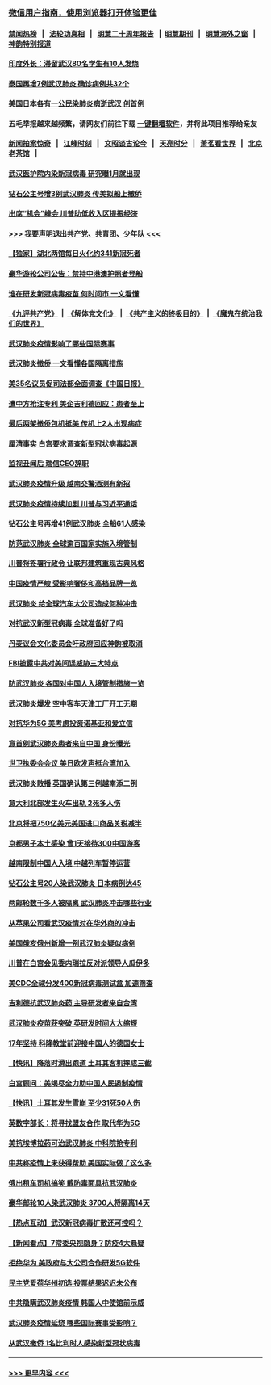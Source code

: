 ### [微信用户指南，使用浏览器打开体验更佳](https://github.com/gfw-breaker/banned-news1/blob/master/indexes/wechat-guide.md?t=0)
#### [禁闻热榜](热点新闻.md?t=0)  &nbsp;&nbsp;|&nbsp;&nbsp; [法轮功真相](https://github.com/gfw-breaker/truth/blob/master/README.md?t=0) &nbsp;&nbsp;|&nbsp;&nbsp; [明慧二十周年报告](https://github.com/gfw-breaker/mh-reports/blob/master/README.md?t=0) &nbsp;&nbsp;|&nbsp;&nbsp;[明慧期刊](https://github.com/gfw-breaker/mh-qikan) &nbsp;&nbsp;|&nbsp;&nbsp; [明慧海外之窗](https://github.com/gfw-breaker/mh-news/blob/master/README.md?t=0) &nbsp;&nbsp;|&nbsp;&nbsp; [神韵特别报道](https://github.com/gfw-breaker/mh-news/blob/master/shenyun.md?t=0)
#### [印度外长：滞留武汉80名学生有10人发烧](../pages/nsc418/n11853821.md?t=02082055) 
#### [泰国再增7例武汉肺炎 确诊病例共32个](../pages/nsc418/n11853808.md?t=02082055) 
#### [美国日本各有一公民染肺炎病逝武汉 创首例](../pages/nsc418/n11853509.md?t=02082055) 
#### 五毛举报越来越频繁，请网友们前往下载 [一键翻墙软件](https://github.com/gfw-breaker/ssr-accounts)，并将此项目推荐给亲友
#### [新闻拍案惊奇](https://github.com/gfw-breaker/banned-news1/blob/master/pages/link4.md) &nbsp;&nbsp;|&nbsp;&nbsp; [江峰时刻](https://github.com/gfw-breaker/banned-news1/blob/master/pages/link4.md) &nbsp;&nbsp;|&nbsp;&nbsp; [文昭谈古论今](https://github.com/gfw-breaker/banned-news1/blob/master/pages/link4.md) &nbsp;&nbsp;|&nbsp;&nbsp; [天亮时分](https://github.com/gfw-breaker/banned-news1/blob/master/pages/link4.md) &nbsp;&nbsp;|&nbsp;&nbsp; [萧茗看世界](https://github.com/gfw-breaker/banned-news1/blob/master/pages/link4.md) &nbsp;&nbsp;|&nbsp;&nbsp; [北京老茶馆](https://github.com/gfw-breaker/banned-news1/blob/master/pages/link4.md) &nbsp;&nbsp;|&nbsp;&nbsp; 
#### [武汉医护院内染新冠病毒 研究曝1月就出现](../pages/nsc418/n11852928.md?t=02082055) 
#### [钻石公主号增3例武汉肺炎 传美拟船上撤侨](../pages/nsc418/n11853240.md?t=02082055) 
#### [出席“机会”峰会 川普助低收入区提振经济](../pages/nsc418/n11853232.md?t=02082055) 
#### [>>> 我要声明退出共产党、共青团、少年队 <<<](https://github.com/begood0513/goodnews/blob/master/quit/letter.md) 
#### [【独家】湖北两馆每日火化约341新冠死者](../pages/nsc418/n11845444.md?t=02082055) 
#### [豪华游轮公司公告：禁持中港澳护照者登船](../pages/nsc418/n11852761.md?t=02082055) 
#### [谁在研发新冠病毒疫苗 何时问市 一文看懂](../pages/nsc418/n11852840.md?t=02082055) 
#### [《九评共产党》](https://github.com/begood0513/9ping.md/blob/master/README.md) &nbsp;|&nbsp; [《解体党文化》](../../../../jtdwh.md/blob/master/README.md)  &nbsp;|&nbsp; [《共产主义的终极目的》](../../../../gczydzjmd.md/blob/master/README.md) &nbsp;|&nbsp; [《魔鬼在统治我们的世界》](../../../../mgztzwmdsj.md/blob/master/README.md) 
#### [武汉肺炎疫情影响了哪些国际赛事](../pages/nsc418/n11852441.md?t=02082055) 
#### [武汉肺炎撤侨 一文看懂各国隔离措施](../pages/nsc418/n11844216.md?t=02082055) 
#### [美35名议员促司法部全面调查《中国日报》](../pages/nsc418/n11852435.md?t=02082055) 
#### [遭中方抢注专利 美企吉利德回应：患者至上](../pages/nsc418/n11852037.md?t=02082055) 
#### [最后两架撤侨包机抵美 传机上2人出现病症](../pages/nsc418/n11852173.md?t=02082055) 
#### [厘清事实 白宫要求调查新型冠状病毒起源](../pages/nsc418/n11852106.md?t=02082055) 
#### [监视丑闻后 瑞信CEO辞职](../pages/nsc418/n11852127.md?t=02082055) 
#### [武汉肺炎疫情升级 越南交警酒测有新招](../pages/nsc418/n11851632.md?t=02082055) 
#### [武汉肺炎疫情持续加剧 川普与习近平通话](../pages/nsc418/n11851613.md?t=02082055) 
#### [钻石公主号再增41例武汉肺炎 全船61人感染](../pages/nsc418/n11850401.md?t=02082055) 
#### [防范武汉肺炎 全球逾百国家实施入境管制](../pages/nsc418/n11850557.md?t=02082055) 
#### [川普将签署行政令 让联邦建筑重现古典风格](../pages/nsc418/n11850654.md?t=02082055) 
#### [中国疫情严峻 受影响奢侈和高档品牌一览](../pages/nsc418/n11850319.md?t=02082055) 
#### [武汉肺炎 给全球汽车大公司造成何种冲击](../pages/nsc418/n11850056.md?t=02082055) 
#### [对抗武汉新型冠病毒 全球准备好了吗](../pages/nsc418/n11850142.md?t=02082055) 
#### [丹麦议会文化委员会吁政府回应神韵被取消](../pages/nsc418/n11849312.md?t=02082055) 
#### [FBI披露中共对美间谍威胁三大特点](../pages/nsc418/n11849700.md?t=02082055) 
#### [防武汉肺炎 各国对中国人入境管制措施一览](../pages/nsc418/n11838726.md?t=02082055) 
#### [武汉肺炎爆发 空中客车天津工厂开工无期](../pages/nsc418/n11849634.md?t=02082055) 
#### [对抗华为5G 美考虑投资诺基亚和爱立信](../pages/nsc418/n11849510.md?t=02082055) 
#### [意首例武汉肺炎患者来自中国 身份曝光](../pages/nsc418/n11849454.md?t=02082055) 
#### [世卫执委会会议 美日欧发声挺台湾加入](../pages/nsc418/n11849433.md?t=02082055) 
#### [武汉肺炎散播 英国确认第三例越南添二例](../pages/nsc418/n11849439.md?t=02082055) 
#### [意大利北部发生火车出轨 2死多人伤](../pages/nsc418/n11848999.md?t=02082055) 
#### [北京将把750亿美元美国进口商品关税减半](../pages/nsc418/n11848896.md?t=02082055) 
#### [京都男子本土感染 曾1天接待300中国游客](../pages/nsc418/n11848641.md?t=02082055) 
#### [越南限制中国人入境 中越列车暂停运营](../pages/nsc418/n11847844.md?t=02082055) 
#### [钻石公主号20人染武汉肺炎 日本病例达45](../pages/nsc418/n11847823.md?t=02082055) 
#### [两邮轮数千多人被隔离 武汉肺炎冲击哪些行业](../pages/nsc418/n11847456.md?t=02082055) 
#### [从苹果公司看武汉疫情对在华外商的冲击](../pages/nsc418/n11847586.md?t=02082055) 
#### [美国俄亥俄州新增一例武汉肺炎疑似病例](../pages/nsc418/n11847714.md?t=02082055) 
#### [川普在白宫会见委内瑞拉反对派领导人瓜伊多](../pages/nsc418/n11847391.md?t=02082055) 
#### [美CDC全球分发400新冠病毒测试盒 加速筛查](../pages/nsc418/n11847260.md?t=02082055) 
#### [吉利德抗武汉肺炎药 主导研发者来自台湾](../pages/nsc418/n11847064.md?t=02082055) 
#### [武汉肺炎疫苗获突破 英研发时间大大缩短](../pages/nsc418/n11846915.md?t=02082055) 
#### [17年坚持 科隆教堂前迎接中国人的德国女士](../pages/nsc418/n11846781.md?t=02082055) 
#### [【快讯】降落时滑出跑道 土耳其客机摔成三截](../pages/nsc418/n11847021.md?t=02082055) 
#### [白宫顾问：美竭尽全力助中国人民遏制疫情](../pages/nsc418/n11846756.md?t=02082055) 
#### [【快讯】土耳其发生雪崩 至少31死50人伤](../pages/nsc418/n11846680.md?t=02082055) 
#### [英数字部长：将寻找盟友合作 取代华为5G](../pages/nsc418/n11846485.md?t=02082055) 
#### [美抗埃博拉药可治武汉肺炎 中科院抢专利](../pages/nsc418/n11846409.md?t=02082055) 
#### [中共称疫情上未获得帮助 美国实际做了这么多](../pages/nsc418/n11846008.md?t=02082055) 
#### [俄出租车司机搞笑 戴防毒面具抗武汉肺炎](../pages/nsc418/n11845703.md?t=02082055) 
#### [豪华邮轮10人染武汉肺炎 3700人将隔离14天](../pages/nsc418/n11845543.md?t=02082055) 
#### [【热点互动】武汉新冠病毒扩散还可控吗？](../pages/nsc418/n11844750.md?t=02082055) 
#### [【新闻看点】7常委央视隐身？防疫4大悬疑](../pages/nsc418/n11844611.md?t=02082055) 
#### [拒绝华为 美政府与大公司合作研发5G软件](../pages/nsc418/n11844625.md?t=02082055) 
#### [民主党爱荷华州初选 投票结果迟迟未公布](../pages/nsc418/n11844207.md?t=02082055) 
#### [中共隐瞒武汉肺炎疫情 韩国人中使馆前示威](../pages/nsc418/n11844084.md?t=02082055) 
#### [武汉肺炎疫情延烧 哪些国际赛事受影响？](../pages/nsc418/n11843958.md?t=02082055) 
#### [从武汉撤侨 1名比利时人感染新型冠状病毒](../pages/nsc418/n11843977.md?t=02082055) 

----
#### [ >>> 更早内容 <<< ](../indexes/nsc418-earlier.md)
